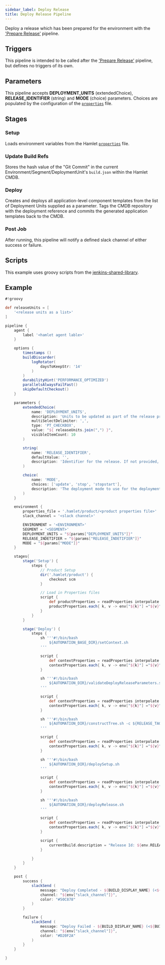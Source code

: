 ```yaml
---
sidebar_label: Deploy Release
title: Deploy Release Pipeline
---
```

Deploy a release which has been prepared for the environment with the ['Prepare Release'](./prepare-release) pipeline.

## Triggers

This pipeline is intended to be called after the ['Prepare Release'](./prepare-release) pipeline, but defines no triggers of its own.

## Parameters

This pipeline accepts **DEPLOYMENT_UNITS** (extendedChoice), **RELEASE_IDENTIFIER** (string) and **MODE** (choice) parameters. Choices are populated by the configuration of the [`properties`](../properties/properties) file.

## Stages

### Setup

Loads environment variables from the Hamlet [`properties`](../properties/properties) file.

### Update Build Refs

Stores the hash value of the "Git Commit" in the current Environment/Segment/DeploymentUnit's `build.json` within the Hamlet CMDB.

### Deploy

Creates and deploys all application-level component templates from the list of Deployment Units supplied as a parameter. Tags the CMDB repository with the deployment reference and commits the generated application templates back to the CMDB.

### Post Job

After running, this pipeline will notify a defined slack channel of either success or failure.

## Scripts

This example uses groovy scripts from the [jenkins-shared-library](https://github.com/hamlet-io/jenkins-shared-library).

## Example

```groovy
#!groovy

def releaseUnits = [
    '<release units as a list>'
]

pipeline {
    agent {
        label '<hamlet agent lable>'
    }

    options {
        timestamps ()
        buildDiscarder(
            logRotator(
                daysToKeepStr: '14'
            )
        )
        durabilityHint('PERFORMANCE_OPTIMIZED')
        parallelsAlwaysFailFast()
        skipDefaultCheckout()
    }

    parameters {
        extendedChoice(
            name: 'DEPLOYMENT_UNITS',
            description: 'Units to be updated as part of the release preparation. For those units where code references are to be updated, append the detail after the affected unit',
            multiSelectDelimiter: ',',
            type: 'PT_CHECKBOX',
            value: "${ releaseUnits.join(",") }",
            visibleItemCount: 10
        )

        string(
            name: 'RELEASE_IDENTIFIER',
            defaultValue: '',
            description: 'Identifier for the release. If not provided, the current build number will be used'
        )

        choice(
            name: 'MODE',
            choices: ['update', 'stop', 'stopstart'],
            description: 'The deployment mode to use for the deployment'
        )
    }

    environment {
        properties_file = '.hamlet/product/<product properties file>'
        slack_channel = '<slack channel>'

        ENVIRONMENT = '<ENVIRONMENT>'
        SEGMENT = '<SEGMENT>'
        DEPLOYMENT_UNITS = "${params["DEPLOYMENT_UNITS"]}"
        RELEASE_INDETIFIER = "${params["RELEASE_INDETIFIER"]}"
        MODE = "${params["MODE"]}"
    }

    stages{
        stage('Setup') {
            steps {
                // Product Setup
                dir('.hamlet/product') {
                    checkout scm
                }

                // Load in Properties files
                script {
                    def productProperties = readProperties interpolate: true, file: "${env.properties_file}";
                    productProperties.each{ k, v -> env["${k}"] ="${v}" }
                }
            }
        }

        stage('Deploy') {
            steps {
                sh '''#!/bin/bash
                    ${AUTOMATION_BASE_DIR}/setContext.sh
                '''

                script {
                    def contextProperties = readProperties interpolate: true, file: "${WORKSPACE}/context.properties";
                    contextProperties.each{ k, v -> env["${k}"] ="${v}" }
                }

                sh '''#!/bin/bash
                    ${AUTOMATION_DIR}/validateDeployReleaseParameters.sh
                '''

                script {
                    def contextProperties = readProperties interpolate: true, file: "${WORKSPACE}/context.properties";
                    contextProperties.each{ k, v -> env["${k}"] ="${v}" }
                }

                sh '''#!/bin/bash
                    ${AUTOMATION_DIR}/constructTree.sh -c ${RELEASE_TAG} -i ${RELEASE_TAG}
                '''

                script {
                    def contextProperties = readProperties interpolate: true, file: "${WORKSPACE}/context.properties";
                    contextProperties.each{ k, v -> env["${k}"] ="${v}" }
                }

                sh '''#!/bin/bash
                    ${AUTOMATION_DIR}/deploySetup.sh
                '''

                script {
                    def contextProperties = readProperties interpolate: true, file: "${WORKSPACE}/context.properties";
                    contextProperties.each{ k, v -> env["${k}"] ="${v}" }
                }

                sh '''#!/bin/bash
                    ${AUTOMATION_DIR}/deployRelease.sh
                '''

                script {
                    def contextProperties = readProperties interpolate: true, file: "${WORKSPACE}/context.properties";
                    contextProperties.each{ k, v -> env["${k}"] ="${v}" }
                }

                script {
                    currentBuild.description = "Release Id: ${env.RELEASE_IDENTIFIER}"
                }

            }
        }
    }

    post {
        success {
            slackSend (
                message: "Deploy Completed - ${BUILD_DISPLAY_NAME} (<${BUILD_URL}|Open>)\n Environment: ${env.ENVIRONMENT} - Segment: ${env.SEGMENT} \n DeploymentUnits: ${params.DEPLOYMENT_UNITS}",
                channel: "${env["slack_channel"]}",
                color: "#50C878"
            )
        }

        failure {
            slackSend (
                message: "Deploy Failed - ${BUILD_DISPLAY_NAME} (<${BUILD_URL}|Open>)\n Environment: ${env.ENVIRONMENT} - Segment: ${env.SEGMENT} \n DeploymentUnits: ${params.DEPLOYMENT_UNITS}",
                channel: "${env["slack_channel"]}",
                color: "#D20F2A"
            )
        }
    }

}
```
